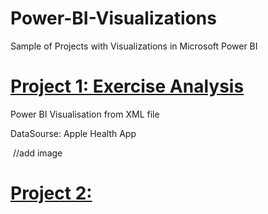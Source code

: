 # Power-BI-Visualizations
Sample of Projects with Visualizations in Microsoft Power BI

# [Project 1: Exercise Analysis](https://github.com/Elegrous/Power-BI-Viz-Exercise-Analysis)
Power BI Visualisation from XML file

DataSourse: Apple Health App

![]() //add image

# [Project 2: ]()
